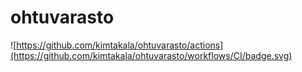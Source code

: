 # ohtuvarasto

![https://github.com/kimtakala/ohtuvarasto/actions](https://github.com/kimtakala/ohtuvarasto/workflows/CI/badge.svg)
